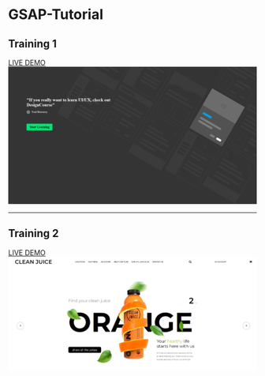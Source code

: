 # GSAP-Tutorial

<h2>Training 1</h2>
<a href="https://gsap-training-1.netlify.app/" target="_blank">LIVE DEMO</a>
<img src="readme-1.png">
<hr>
<h2>Training 2</h2>
<a href="https://gsap-training-2.netlify.app/" target="_blank">LIVE DEMO</a>
<img src="readme-2.png">
